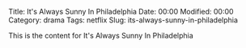 Title: It's Always Sunny In Philadelphia
Date:  00:00
Modified:  00:00
Category: drama
Tags: netflix
Slug: its-always-sunny-in-philadelphia

This is the content for It's Always Sunny In Philadelphia